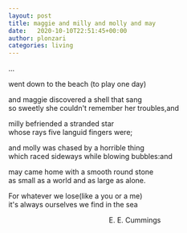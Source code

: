 ```yaml
---
layout: post
title: maggie and milly and molly and may
date:   2020-10-10T22:51:45+00:00
author: plonzari
categories: living
---
```


...

went down to the beach (to play one day)

and maggie discovered a shell that sang  
so sweetly she couldn't remember her troubles,and 

milly befriended a stranded star  
whose rays five languid fingers were;

and molly was chased by a horrible thing  
which raced sideways while blowing bubbles:and 

may came home with a smooth round stone  
as small as a world and as large as alone.

For whatever we lose(like a you or a me)  
it's always ourselves we find in the sea

<div style="text-align: center">E. E. Cummings</div>

